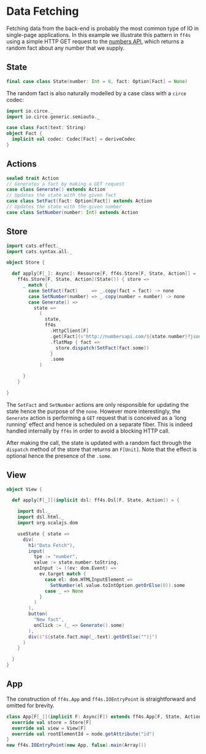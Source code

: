 # Data Fetching

Fetching data from the back-end is probably the most common type of IO in single-page applications.
In this example we illustrate this pattern in `ff4s` using a simple HTTP GET 
request to the [numbers API](http://numbersapi.com/), which returns a random fact
about any number that we supply.

## State

```scala mdoc:js:shared
final case class State(number: Int = 0, fact: Option[Fact] = None)
```

The random fact is also naturally modelled by a case class with a `circe` codec:

```scala mdoc:js:shared
import io.circe._
import io.circe.generic.semiauto._

case class Fact(text: String)
object Fact {
  implicit val codec: Codec[Fact] = deriveCodec
}
```

## Actions

```scala mdoc:js:shared
sealed trait Action
// Generates a fact by making a GET request
case class Generate() extends Action
// Updates the state with the given fact
case class SetFact(fact: Option[Fact]) extends Action
// Updates the state with the given number
case class SetNumber(number: Int) extends Action
```

## Store

```scala mdoc:js:shared
import cats.effect._
import cats.syntax.all._

object Store {

  def apply[F[_]: Async]: Resource[F, ff4s.Store[F, State, Action]] =
    ff4s.Store[F, State, Action](State()) { store =>
      _ match {
        case SetFact(fact)     => _.copy(fact = fact) -> none
        case SetNumber(number) => _.copy(number = number) -> none
        case Generate() =>
          state =>
            (
              state,
              ff4s
                .HttpClient[F]
                .get[Fact](s"http://numbersapi.com/${state.number}?json")
                .flatMap { fact =>
                  store.dispatch(SetFact(fact.some))
                }
                .some
            )

      }
    }

}
```

The `SetFact` and `SetNumber` actions are only responsible for updating the state hence the purpose of the `none`. However more interestingly,
the `Generate` action is performing a `GET` request that is conceived as a 'long running' effect and hence is scheduled on a separate fiber.
This is indeed handled internally by `ff4s` in order to avoid a blocking HTTP call.

After making the call, the state is updated
with a random fact through the `dispatch` method of the store that returns an `F[Unit]`. Note that the effect is optional hence the presence of the `.some`.

## View

```scala mdoc:js:shared
object View {

  def apply[F[_]](implicit dsl: ff4s.Dsl[F, State, Action]) = {

    import dsl._
    import dsl.html._
    import org.scalajs.dom

    useState { state =>
      div(
        h1("Data Fetch"),
        input(
          tpe := "number",
          value := state.number.toString,
          onInput := ((ev: dom.Event) =>
            ev.target match {
              case el: dom.HTMLInputElement =>
                SetNumber(el.value.toIntOption.getOrElse(0)).some
              case _ => None
            }
          )
        ),
        button(
          "New fact",
          onClick := (_ => Generate().some)
        ),
        div(s"${state.fact.map(_.text).getOrElse("")}")
      )
    }

  }
}
```

## App

The construction of `ff4s.App` and `ff4s.IOEntryPoint` is straightforward and omitted for brevity.

```scala mdoc:js:invisible
class App[F[_]](implicit F: Async[F]) extends ff4s.App[F, State, Action] {
  override val store = Store[F]
  override val view = View[F]
  override val rootElementId = node.getAttribute("id")
}
new ff4s.IOEntryPoint(new App, false).main(Array())
```

